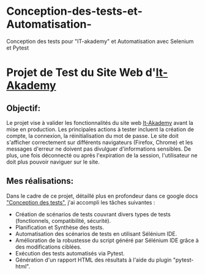 # Conception-des-tests-et-Automatisation-
Conception des tests pour "IT-akademy" et Automatisation avec Selenium et Pytest
# Projet de Test du Site Web d'[It-Akademy](https://inscription.it-akademy.fr/)

## Objectif:

Le projet vise à valider les fonctionnalités du site web [It-Akademy](https://inscription.it-akademy.fr/) avant la mise en production. Les principales actions à tester incluent la création de compte, la connexion, la réinitialisation du mot de passe. Le site doit s'afficher correctement sur différents navigateurs (Firefox, Chrome) et les messages d'erreur ne doivent pas divulguer d'informations sensibles. De plus, une fois déconnecté ou après l'expiration de la session, l'utilisateur ne doit plus pouvoir naviguer sur le site.


## Mes réalisations:
Dans le cadre de ce projet, détaillé plus en profondeur dans ce google docs ["Conception des tests"](https://docs.google.com/document/d/1o1g3CfSvPM0GjFFmtMKfW6YT3fQpt8lLYnLovWd1pS8/edit), j'ai accompli les tâches suivantes :

* Création de scénarios de tests couvrant divers types de tests (fonctionnels, compatibilité, sécurité).
* Planification et Synthèse des tests.
* Automatisation des scénarios de tests en utilisant Sélénium IDE.
* Amélioration de la robustesse du script généré par Sélénium IDE grâce à des modifications ciblées.
* Exécution des tests automatisés via Pytest.
* Génération d'un rapport HTML des résultats à l'aide du plugin "pytest-html".






















